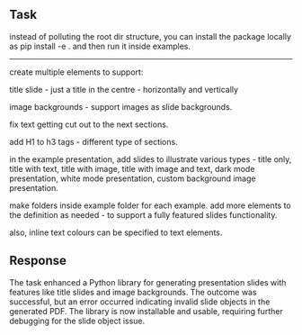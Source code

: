 ## Task

instead of polluting the root dir structure, you can install the package locally as pip install -e . and then run it
inside examples.

---

create multiple elements to support:

title slide - just a title in the centre - horizontally and vertically

image backgrounds - support images as slide backgrounds.

fix text getting cut out to the next sections.

add H1 to h3 tags - different type of sections.

in the example presentation, add slides to illustrate various types - title only, title with text, title with image,
title with image and text, dark mode presentation, white mode presentation, custom background image presentation.

make folders inside example folder for each example. add more elements to the definition as needed - to support a fully
featured slides functionality.

also, inline text colours can be specified to text elements.

## Response

The task enhanced a Python library for generating presentation slides with features like title slides and image
backgrounds. The outcome was successful, but an error occurred indicating invalid slide objects in the generated PDF.
The library is now installable and usable, requiring further debugging for the slide object issue.